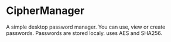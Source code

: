 CipherManager
=============

A simple desktop password manager. You can use, view or create passwords. Passwords are stored localy. uses AES and SHA256.
